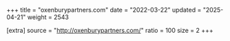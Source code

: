 +++
title = "oxenburypartners.com"
date = "2022-03-22"
updated = "2025-04-21"
weight = 2543

[extra]
source = "http://oxenburypartners.com/"
ratio = 100
size = 2
+++
